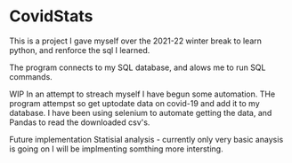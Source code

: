 # CovidStats

This is a project I gave myself over the 2021-22 winter break to learn python, and renforce the sql I learned. 

The program connects to my SQL database, and alows me to run SQL commands. 

WIP
In an attempt to streach myself I have begun some automation. THe program attempst so get uptodate data on covid-19 and add it to my database. I have been using selenium to automate getting the data, and Pandas to read the downloaded csv's. 

Future implementation 
Statisial analysis - currently only very basic anaysis is going on I will be implmenting somthing more intersting. 

